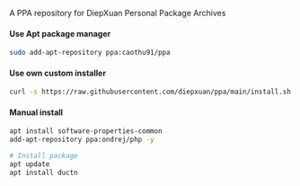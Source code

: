 A PPA repository for DiepXuan Personal Package Archives

#### Use Apt package manager

```bash
sudo add-apt-repository ppa:caothu91/ppa
```

#### Use own custom installer

```bash
curl -s https://raw.githubusercontent.com/diepxuan/ppa/main/install.sh | bash
```

#### Manual install

```bash
apt install software-properties-common
add-apt-repository ppa:ondrej/php -y

# Install package
apt update
apt install ductn
```

